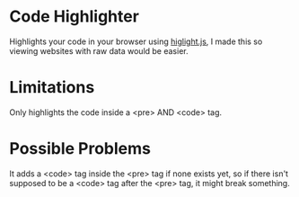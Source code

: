 # Code Highlighter

Highlights your code in your browser using <a href="https://highlightjs.org/">higlight.js</a>,
I made this so viewing websites with raw data would be easier.

# Limitations

Only highlights the code inside a \<pre> AND \<code> tag.

# Possible Problems

It adds a \<code> tag inside the \<pre> tag if none exists yet, so if there isn't supposed to be a \<code> tag after the \<pre> tag, it might break something.
